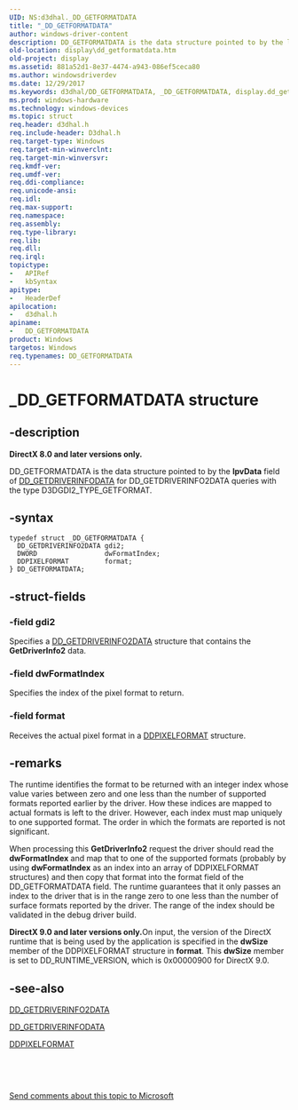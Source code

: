 ```yaml
---
UID: NS:d3dhal._DD_GETFORMATDATA
title: "_DD_GETFORMATDATA"
author: windows-driver-content
description: DD_GETFORMATDATA is the data structure pointed to by the lpvData field of DD_GETDRIVERINFODATA for DD_GETDRIVERINFO2DATA queries with the type D3DGDI2_TYPE_GETFORMAT.
old-location: display\dd_getformatdata.htm
old-project: display
ms.assetid: 881a52d1-8e37-4474-a943-086ef5ceca80
ms.author: windowsdriverdev
ms.date: 12/29/2017
ms.keywords: d3dhal/DD_GETFORMATDATA, _DD_GETFORMATDATA, display.dd_getformatdata, DD_GETFORMATDATA, d3dstrct_cfa9e4e0-86d8-4b38-9c50-8661012c34e8.xml, DD_GETFORMATDATA structure [Display Devices]
ms.prod: windows-hardware
ms.technology: windows-devices
ms.topic: struct
req.header: d3dhal.h
req.include-header: D3dhal.h
req.target-type: Windows
req.target-min-winverclnt: 
req.target-min-winversvr: 
req.kmdf-ver: 
req.umdf-ver: 
req.ddi-compliance: 
req.unicode-ansi: 
req.idl: 
req.max-support: 
req.namespace: 
req.assembly: 
req.type-library: 
req.lib: 
req.dll: 
req.irql: 
topictype:
-	APIRef
-	kbSyntax
apitype:
-	HeaderDef
apilocation:
-	d3dhal.h
apiname:
-	DD_GETFORMATDATA
product: Windows
targetos: Windows
req.typenames: DD_GETFORMATDATA
---
```


# _DD_GETFORMATDATA structure


## -description


<b>DirectX 8.0 and later versions only.</b>

DD_GETFORMATDATA is the data structure pointed to by the <b>lpvData</b> field of <a href="https://msdn.microsoft.com/library/windows/hardware/ff551550">DD_GETDRIVERINFODATA</a> for DD_GETDRIVERINFO2DATA queries with the type D3DGDI2_TYPE_GETFORMAT.


## -syntax


````
typedef struct _DD_GETFORMATDATA {
  DD_GETDRIVERINFO2DATA gdi2;
  DWORD                 dwFormatIndex;
  DDPIXELFORMAT         format;
} DD_GETFORMATDATA;
````


## -struct-fields




### -field gdi2

Specifies a <a href="..\d3dhal\ns-d3dhal-_dd_getdriverinfo2data.md">DD_GETDRIVERINFO2DATA</a> structure that contains the <b>GetDriverInfo2</b> data.


### -field dwFormatIndex

Specifies the index of the pixel format to return.


### -field format

Receives the actual pixel format in a <a href="..\ksmedia\ns-ksmedia-_ddpixelformat.md">DDPIXELFORMAT</a> structure.


## -remarks


The runtime identifies the format to be returned with an integer index whose value varies between zero and one less than the number of supported formats reported earlier by the driver. How these indices are mapped to actual formats is left to the driver. However, each index must map uniquely to one supported format. The order in which the formats are reported is not significant. 

When processing this <b>GetDriverInfo2</b> request the driver should read the <b>dwFormatIndex</b> and map that to one of the supported formats (probably by using <b>dwFormatIndex</b> as an index into an array of DDPIXELFORMAT structures) and then copy that format into the format field of the DD_GETFORMATDATA field. The runtime guarantees that it only passes an index to the driver that is in the range zero to one less than the number of surface formats reported by the driver. The range of the index should be validated in the debug driver build.

<b>DirectX 9.0 and later versions only.</b>On input, the version of the DirectX runtime that is being used by the application is specified in the <b>dwSize</b> member of the DDPIXELFORMAT structure in <b>format</b>. This <b>dwSize</b> member is set to DD_RUNTIME_VERSION, which is 0x00000900 for DirectX 9.0.



## -see-also

<a href="..\d3dhal\ns-d3dhal-_dd_getdriverinfo2data.md">DD_GETDRIVERINFO2DATA</a>

<a href="https://msdn.microsoft.com/library/windows/hardware/ff551550">DD_GETDRIVERINFODATA</a>

<a href="..\ksmedia\ns-ksmedia-_ddpixelformat.md">DDPIXELFORMAT</a>

 

 

<a href="mailto:wsddocfb@microsoft.com?subject=Documentation%20feedback [display\display]:%20DD_GETFORMATDATA structure%20 RELEASE:%20(12/29/2017)&amp;body=%0A%0APRIVACY STATEMENT%0A%0AWe use your feedback to improve the documentation. We don't use your email address for any other purpose, and we'll remove your email address from our system after the issue that you're reporting is fixed. While we're working to fix this issue, we might send you an email message to ask for more info. Later, we might also send you an email message to let you know that we've addressed your feedback.%0A%0AFor more info about Microsoft's privacy policy, see http://privacy.microsoft.com/en-us/default.aspx." title="Send comments about this topic to Microsoft">Send comments about this topic to Microsoft</a>

